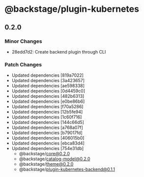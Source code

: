 # @backstage/plugin-kubernetes

## 0.2.0
### Minor Changes

- 28edd7d2: Create backend plugin through CLI

### Patch Changes

- Updated dependencies [819a7022]
- Updated dependencies [3a423657]
- Updated dependencies [ae598338]
- Updated dependencies [0d4459c0]
- Updated dependencies [482b6313]
- Updated dependencies [e0be86b6]
- Updated dependencies [f70a5286]
- Updated dependencies [12b5fe94]
- Updated dependencies [1c60f716]
- Updated dependencies [144c66d5]
- Updated dependencies [a768a07f]
- Updated dependencies [b79017fd]
- Updated dependencies [406015b0]
- Updated dependencies [ebca83d4]
- Updated dependencies [754e31db]
  - @backstage/core@0.2.0
  - @backstage/catalog-model@0.2.0
  - @backstage/theme@0.2.0
  - @backstage/plugin-kubernetes-backend@0.1.1

